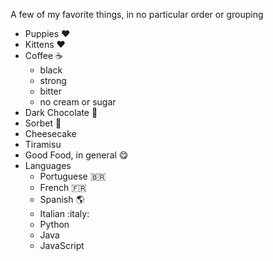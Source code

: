 A few of my favorite things, in no particular order or grouping
- Puppies ❤️
- Kittens ❤️
- Coffee ☕
  - black
  - strong
  - bitter
  - no cream or sugar
- Dark Chocolate 🍫
- Sorbet 🍨
- Cheesecake 
- Tiramisu
- Good Food, in general 😋
- Languages
  - Portuguese 🇧🇷
  - French 🇫🇷
  - Spanish 🌎
  - Italian :italy: 
  - Python 
  - Java
  - JavaScript
